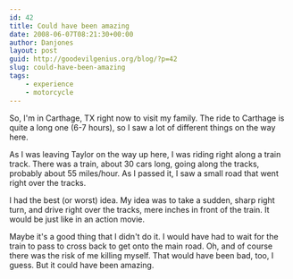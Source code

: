 ```yaml
---
id: 42
title: Could have been amazing
date: 2008-06-07T08:21:30+00:00
author: Danjones
layout: post
guid: http://goodevilgenius.org/blog/?p=42
slug: could-have-been-amazing
tags:
    - experience
    - motorcycle
---
```

So, I'm in Carthage, TX right now to visit my family. The ride to Carthage is quite a long one (6-7 hours), so I saw a lot of different things on the way here.

As I was leaving Taylor on the way up here, I was riding right along a train track. There was a train, about 30 cars long, going along the tracks, probably about 55 miles/hour. As I passed it, I saw a small road that went right over the tracks.

I had the best (or worst) idea. My idea was to take a sudden, sharp right turn, and drive right over the tracks, mere inches in front of the train. It would be just like in an action movie.

Maybe it's a good thing that I didn't do it. I would have had to wait for the train to pass to cross back to get onto the main road. Oh, and of course there was the risk of me killing myself. That would have been bad, too, I guess. But it could have been amazing.
